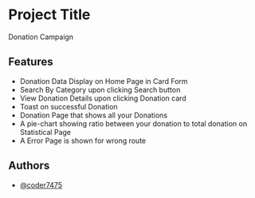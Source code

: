 
# Project Title

Donation Campaign


## Features

- Donation Data Display on Home Page in Card Form
- Search By Category upon clicking Search button
- View Donation Details upon clicking Donation card
- Toast on successful Donation
- Donation Page that shows all your Donations
- A pie-chart showing ratio between your donation to total donation on Statistical Page
- A Error Page is shown for wrong route


## Authors

- [@coder7475](https://github.com/coder7475)

